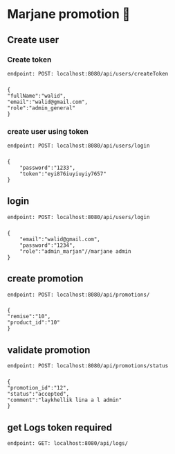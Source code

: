 # Marjane promotion 🚀

## Create user

### Create token
    endpoint: POST: localhost:8080/api/users/createToken
###
    {
    "fullName":"walid",
    "email":"walid@gmail.com",
    "role":"admin_general"
    }

### create user using token
    endpoint: POST: localhost:8080/api/users/login

###
    {
        "password":"1233",
        "token":"eyi876iuyiuyiy7657"
    }

## login

    endpoint: POST: localhost:8080/api/users/login

###
    {
        "email":"walid@gmail.com",
        "password":"1234",
        "role":"admin_marjan"//marjane admin
    }

## create promotion

    endpoint: POST: localhost:8080/api/promotions/

###
    {
    "remise":"10",
    "product_id":"10"
    }

## validate promotion

    endpoint: POST: localhost:8080/api/promotions/status
###
    {
    "promotion_id":"12",
    "status":"accepted",
    "comment":"laykhellik lina a l admin"
    }

## get Logs token required

    endpoint: GET: localhost:8080/api/logs/
